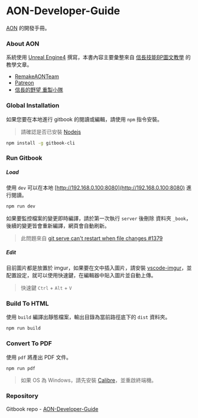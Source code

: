# AON-Developer-Guide

[AON](https://github.com/RemakeAONTeam/AON) 的開發手冊。  

### About AON

系統使用 [Unreal Engine4](https://www.unrealengine.com) 撰寫，本書內容主要彙整來自 [信長技能BP圖文教學](https://hackmd.io/Z4AAeJrOQ2qHrEFuddUImw#%E6%96%B0%E5%A2%9E%E6%8A%80%E8%83%BD) 的教學文章。

- [RemakeAONTeam](https://github.com/RemakeAONTeam)
- [Patreon](https://www.patreon.com/nobu_game/posts)
- [信長的野望 重製小隊](https://www.facebook.com/Remake.AON/)



### Global Installation

如果您要在本地進行 gitbook 的閱讀或編輯，請使用 `npm` 指令安裝。  
> 請確認是否已安裝 [Nodejs](https://nodejs.org/en/)

```bash
npm install -g gitbook-cli
```

### Run Gitbook

##### Load

使用 `dev` 可以在本地 [http://192.168.0.100:8080](http://192.168.0.100:8080) 進行閱讀。
```bash
npm run dev
```

如果要監控檔案的變更即時編譯，請於第一次執行 `server` 後刪除 資料夾 `_book`，後續的變更皆會重新編譯，網頁會自動刷新。
> 此問題來自 [git serve can't restart when file changes #1379](https://github.com/GitbookIO/gitbook/issues/1379)    

##### Edit

目前圖片都是放置於 imgur，如果要在文中插入圖片，請安裝 [vscode-imgur](https://github.com/MaxfieldWalker/vscode-imgur)，並配置設定，就可以使用快速鍵，在編輯器中貼入圖片並自動上傳。

> 快速鍵 `Ctrl` + `Alt` + `V`

### Build To HTML

使用 `build` 編譯出靜態檔案，輸出目錄為當前路徑底下的 `dist` 資料夾。
```bash
npm run build
```

### Convert To PDF

使用 `pdf` 將產出 PDF 文件。
```bash
npm run pdf
```
> 如果 OS 為 Windows，請先安裝 [Calibre](https://calibre-ebook.com/download_windows)，並重啟終端機。

### Repository

Gitbook repo - [AON-Developer-Guide](https://github.com/explooosion/AON-Developer-Guide)
